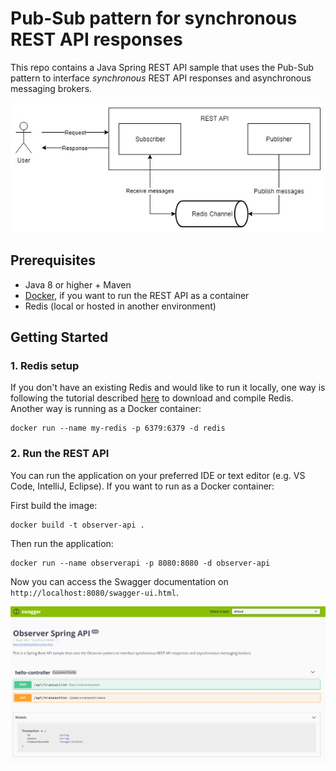 # Pub-Sub pattern for synchronous REST API responses

This repo contains a Java Spring REST API sample that uses the Pub-Sub pattern to interface *synchronous* REST API responses and asynchronous messaging brokers.

![Architecture](./images/architecture.jpg)

## Prerequisites

- Java 8 or higher + Maven
- [Docker](https://docs.docker.com/install/), if you want to run the REST API as a container
- Redis (local or hosted in another environment)

## Getting Started

### **1. Redis setup**

If you don't have an existing Redis and would like to run it locally, one way is following the tutorial described [here](https://redis.io/topics/quickstart) to download and compile Redis. Another way is running as a Docker container:

    docker run --name my-redis -p 6379:6379 -d redis


### **2. Run the REST API**

You can run the application on your preferred IDE or text editor (e.g. VS Code, IntelliJ, Eclipse). If you want to run as a Docker container:

First build the image:

    docker build -t observer-api .

Then run the application:

    docker run --name observerapi -p 8080:8080 -d observer-api

Now you can access the Swagger documentation on `http://localhost:8080/swagger-ui.html`.

![Swagger](./images/swagger.jpg)
